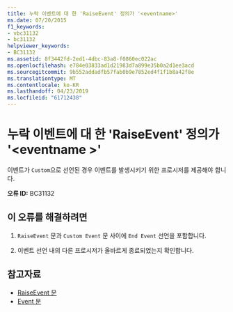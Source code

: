 ```yaml
---
title: 누락 이벤트에 대 한 'RaiseEvent' 정의가 '<eventname>'
ms.date: 07/20/2015
f1_keywords:
- vbc31132
- bc31132
helpviewer_keywords:
- BC31132
ms.assetid: 8f3442fd-2ed1-4dbc-83a8-f0860ec022ac
ms.openlocfilehash: e784e03833ad1d21983d7a899e35b0a2d1ee3acd
ms.sourcegitcommit: 9b552addadfb57fab0b9e7852ed4f1f1b8a42f8e
ms.translationtype: MT
ms.contentlocale: ko-KR
ms.lasthandoff: 04/23/2019
ms.locfileid: "61712438"
---
```

# <a name="raiseevent-definition-missing-for-event-eventname"></a>누락 이벤트에 대 한 'RaiseEvent' 정의가 '\<eventname >'
이벤트가 `Custom`으로 선언된 경우 이벤트를 발생시키기 위한 프로시저를 제공해야 합니다.  
  
 **오류 ID:** BC31132  
  
## <a name="to-correct-this-error"></a>이 오류를 해결하려면  
  
1. `RaiseEvent` 문과 `Custom Event` 문 사이에 `End Event` 선언을 포함합니다.  
  
2. 이벤트 선언 내의 다른 프로시저가 올바르게 종료되었는지 확인합니다.  
  
## <a name="see-also"></a>참고자료

- [RaiseEvent 문](../../visual-basic/language-reference/statements/raiseevent-statement.md)
- [Event 문](../../visual-basic/language-reference/statements/event-statement.md)
